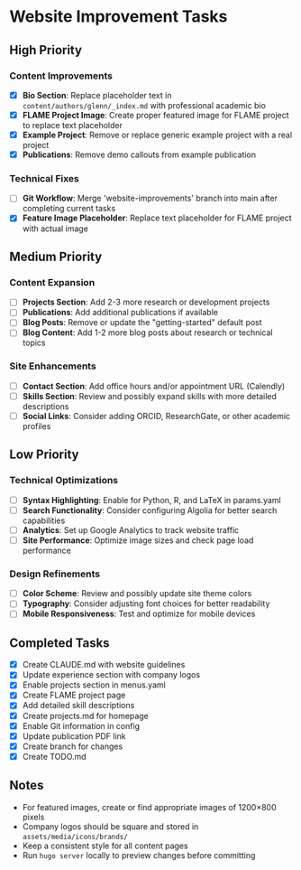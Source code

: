 # Website Improvement Tasks

## High Priority

### Content Improvements
- [x] **Bio Section**: Replace placeholder text in `content/authors/glenn/_index.md` with professional academic bio
- [x] **FLAME Project Image**: Create proper featured image for FLAME project to replace text placeholder
- [x] **Example Project**: Remove or replace generic example project with a real project
- [x] **Publications**: Remove demo callouts from example publication

### Technical Fixes
- [ ] **Git Workflow**: Merge 'website-improvements' branch into main after completing current tasks
- [x] **Feature Image Placeholder**: Replace text placeholder for FLAME project with actual image

## Medium Priority

### Content Expansion
- [ ] **Projects Section**: Add 2-3 more research or development projects
- [ ] **Publications**: Add additional publications if available
- [ ] **Blog Posts**: Remove or update the "getting-started" default post
- [ ] **Blog Content**: Add 1-2 more blog posts about research or technical topics

### Site Enhancements
- [ ] **Contact Section**: Add office hours and/or appointment URL (Calendly)
- [ ] **Skills Section**: Review and possibly expand skills with more detailed descriptions
- [ ] **Social Links**: Consider adding ORCID, ResearchGate, or other academic profiles

## Low Priority

### Technical Optimizations
- [ ] **Syntax Highlighting**: Enable for Python, R, and LaTeX in params.yaml
- [ ] **Search Functionality**: Consider configuring Algolia for better search capabilities
- [ ] **Analytics**: Set up Google Analytics to track website traffic
- [ ] **Site Performance**: Optimize image sizes and check page load performance

### Design Refinements
- [ ] **Color Scheme**: Review and possibly update site theme colors
- [ ] **Typography**: Consider adjusting font choices for better readability
- [ ] **Mobile Responsiveness**: Test and optimize for mobile devices

## Completed Tasks
- [x] Create CLAUDE.md with website guidelines
- [x] Update experience section with company logos
- [x] Enable projects section in menus.yaml
- [x] Create FLAME project page
- [x] Add detailed skill descriptions
- [x] Create projects.md for homepage
- [x] Enable Git information in config
- [x] Update publication PDF link
- [x] Create branch for changes
- [x] Create TODO.md

## Notes
- For featured images, create or find appropriate images of 1200×800 pixels
- Company logos should be square and stored in `assets/media/icons/brands/`
- Keep a consistent style for all content pages
- Run `hugo server` locally to preview changes before committing